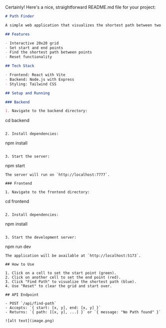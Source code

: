 Certainly! Here's a nice, straightforward README.md file for your project:

```markdown
# Path Finder

A simple web application that visualizes the shortest path between two points on a grid using the BFS (Breadth-First Search) algorithm.

## Features

- Interactive 20x20 grid
- Set start and end points
- Find the shortest path between points
- Reset functionality

## Tech Stack

- Frontend: React with Vite
- Backend: Node.js with Express
- Styling: Tailwind CSS

## Setup and Running

### Backend

1. Navigate to the backend directory:
```

cd backend

```

2. Install dependencies:
```

npm install

```

3. Start the server:
```

npm start

```
The server will run on `http://localhost:7777`.

### Frontend

1. Navigate to the frontend directory:
```

cd frontend

```

2. Install dependencies:
```

npm install

```

3. Start the development server:
```

npm run dev

```
The application will be available at `http://localhost:5173`.

## How to Use

1. Click on a cell to set the start point (green).
2. Click on another cell to set the end point (red).
3. Click "Find Path" to visualize the shortest path (blue).
4. Use "Reset" to clear the grid and start over.

## API Endpoint

- POST `/api/find-path`
- Accepts: `{ start: [x, y], end: [x, y] }`
- Returns: `{ path: [[x, y], ...] }` or `{ message: "No Path found" }`

![alt text](image.png)

```
